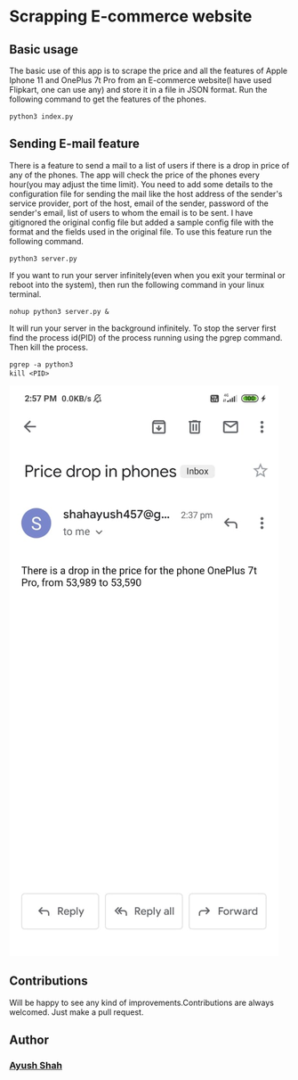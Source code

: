 # Scrapping E-commerce website

## Basic usage

The basic use of this app is to scrape the price and all the features of Apple Iphone 11
and OnePlus 7t Pro from an E-commerce website(I have used Flipkart, one can use any) and store it in a file in JSON format.
Run the following command to get the features of the phones.
```
python3 index.py
```

## Sending E-mail feature

There is a feature to send a mail to a list of users if there is a drop in price of any of the phones.
The app will check the price of the phones every hour(you may adjust the time limit). You need to add some
details to the configuration file for sending the mail like the host address of the sender's service provider,
port of the host, email of the sender, password of the sender's email, list of users to whom the email is to be 
sent. I have gitignored the original config file but added a sample config file with the format and the fields 
used in the original file.
To use this feature run the following command.
```
python3 server.py
```
If you want to run your server infinitely(even when you exit your terminal or reboot into the system),
then run the following command in your linux terminal.
```
nohup python3 server.py &
```
It will run your server in the background infinitely.
To stop the server first find the process id(PID) of the process running using the pgrep command.
Then kill the process.
```
pgrep -a python3
kill <PID>
```

![Screenshot of the mail](./images/img.jpeg)

## Contributions

Will be happy to see any kind of improvements.Contributions are always welcomed. Just make a pull request.

## Author

### [Ayush Shah](https://github.com/shahayush457)
